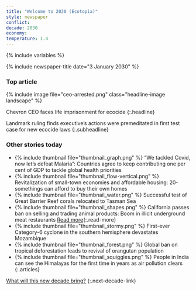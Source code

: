 ```yaml
---
title: "Welcome to 2030 (Ecotopia)"
style: newspaper
conflict: 
decade: 2030
economy: 
temperature: 1.4
---
```


{% include variables %}

{% include newspaper-title date="3 January 2030" %}

### Top article

{% include image file="ceo-arrested.png" class="headline-image landscape" %}

Chevron CEO faces life imprisonment for ecocide
{:.headline}

Landmark ruling finds executive’s actions were premeditated in first test case for new ecocide laws
{:.subheadline}

### Other stories today

- {% include thumbnail file="thumbnail_graph.png" %} “We tackled Covid, now let’s defeat Malaria”: Countries agree to keep contributing one per cent of GDP to tackle global health priorities
- {% include thumbnail file="thumbnail_flow-vertical.png" %} Revitalization of small-town economies and affordable housing: 20-somethings can afford to buy their own homes
- {% include thumbnail file="thumbnail_water.png" %} Successful test of Great Barrier Reef corals relocated to Tasman Sea
- {% include thumbnail file="thumbnail_shapes.png" %} California passes ban on selling and trading animal products: Boom in illicit underground meat restaurants [Read more](story_meat-raid.html){:.read-more}
- {% include thumbnail file="thumbnail_stormy.png" %} First-ever Category-6 cyclone in the southern hemisphere devastates Mozambique
- {% include thumbnail file="thumbnail_forest.png" %} Global ban on tropical deforestation leads to revival of orangutan population
- {% include thumbnail file="thumbnail_squiggles.png" %} People in India can see the Himalayas for the first time in years as air pollution clears
{:.articles}

[What will this new decade bring?](chapter_easier-climate-conference.html)
{:.next-decade-link}
